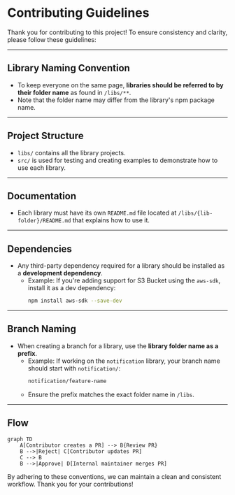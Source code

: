 # Contributing Guidelines

Thank you for contributing to this project! To ensure consistency and clarity, please follow these guidelines:

---

## Library Naming Convention
- To keep everyone on the same page, **libraries should be referred to by their folder name** as found in `/libs/**`.
- Note that the folder name may differ from the library's npm package name.

---

## Project Structure
- `libs/` contains all the library projects.
- `src/` is used for testing and creating examples to demonstrate how to use each library.

---

## Documentation
- Each library must have its own `README.md` file located at `/libs/{lib-folder}/README.md` that explains how to use it.

---

## Dependencies
- Any third-party dependency required for a library should be installed as a **development dependency**.
  - Example: If you're adding support for S3 Bucket using the `aws-sdk`, install it as a dev dependency:
    ```bash
    npm install aws-sdk --save-dev
    ```

---

## Branch Naming
- When creating a branch for a library, use the **library folder name as a prefix**.
  - Example: If working on the `notification` library, your branch name should start with `notification/`:
    ```bash
    notification/feature-name
    ```
  - Ensure the prefix matches the exact folder name in `/libs`.

---

## Flow

```mermaid
graph TD
    A[Contributor creates a PR] --> B{Review PR}
    B -->|Reject| C[Contributor updates PR]
    C --> B
    B -->|Approve| D[Internal maintainer merges PR]
```


By adhering to these conventions, we can maintain a clean and consistent workflow. Thank you for your contributions!
